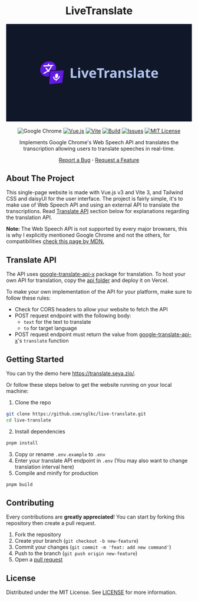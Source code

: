 <div align="center">
  <h1>LiveTranslate</h1>
  <img src="public/thumbnail.png?raw=true" alt="LiveTranslate thumbnail">

  ![Google Chrome](https://img.shields.io/badge/Google%20Chrome-33-4285F4.svg?logo=googlechrome)
  [![Vue.js](https://img.shields.io/badge/Vue.js-v3-4FC08D.svg?logo=vuedotjs)](https://vuejs.org/guide/introduction.html)
  [![Vite](https://img.shields.io/badge/Vite-3-646CFF.svg?logo=Vite)](https://vitejs.dev/guide/)
  [![Build](https://img.shields.io/badge/build-success-success?logo=github)](https://translate.seya.zip)
  [![Issues](https://img.shields.io/github/issues/sglkc/live-translate.svg)](https://github.com/sglkc/live-translate/issues)
  [![MIT License](https://img.shields.io/github/license/sglkc/live-translate.svg)](LICENSE)

  Implements Google Chrome's Web Speech API and translates the transcription allowing users to translate speeches in real-time.

  <a href="https://github.com/sglkc/live-translate/issues">Report a Bug</a>
  <strong>·</strong>
  <a href="https://github.com/sglkc/live-translate/issues">Request a Feature</a>
</div>

## About The Project

This single-page website is made with Vue.js v3 and Vite 3, and Tailwind CSS and daisyUI for the user interface.
The project is fairly simple, it's to make use of Web Speech API and using an external API to translate the transcriptions.
Read [Translate API](#translate-api) section below for explanations regarding the translation API.

<strong>Note: </strong> The Web Speech API is not supported by every major browsers, this is why I explicitly mentioned Google Chrome and not the others,
for compatibilities [check this page by MDN.](https://developer.mozilla.org/en-US/docs/Web/API/Web_Speech_API#browser_compatibility)

## Translate API

The API uses [google-translate-api-x](https://www.npmjs.com/package/google-translate-api-x) package for translation.
To host your own API for translation, copy the [api folder](/api) and deploy it on Vercel.

To make your own implementation of the API for your platform, make sure to follow these rules:
- Check for CORS headers to allow your website to fetch the API
- POST request endpoint with the following body:
  - `text` for the text to translate
  - `to` for target language
- POST request endpoint must return the value from [google-translate-api-x](https://www.npmjs.com/package/google-translate-api-x)'s `translate` function

## Getting Started

You can try the demo here https://translate.seya.zip/.

Or follow these steps below to get the website running on your local machine:

1. Clone the repo
  ```sh
  git clone https://github.com/sglkc/live-translate.git
  cd live-translate
  ```
2. Install dependencies
  ```sh
  pnpm install
  ```
3. Copy or rename `.env.example` to `.env`
4. Enter your translate API endpoint in `.env` (You may also want to change translation interval here)
5. Compile and minify for production
  ```sh
  pnpm build
  ```

## Contributing

Every contributions are **greatly appreciated**! You can start by forking this repository then create a pull request.

1. Fork the repository
2. Create your branch (`git checkout -b new-feature`)
3. Commit your changes (`git commit -m 'feat: add new command'`)
4. Push to the branch (`git push origin new-feature`)
5. Open a [pull request](https://github.com/sglkc/live-translate/pulls)

## License

Distributed under the MIT License. See [LICENSE](LICENSE) for more information.
